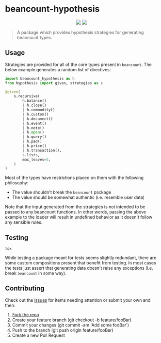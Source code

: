 # beancount-hypothesis

<p align="center">
    <a href="https://github.com/jmgilman/beancount-hypothesis/actions/workflows/ci.yml">
        <img src="https://github.com/jmgilman/beancount-hypothesis/actions/workflows/ci.yml/badge.svg"/>
    </a>
    <a href="https://pypi.org/project/beancount-hypothesis">
        <img src="https://img.shields.io/pypi/v/beancount-hypothesis"/>
    </a>
</p>

> A package which provides hypothesis strategies for generating beancount types.

## Usage

Strategies are provided for all of the core types present in `beancount`. The
below example generates a random list of directives:

```python
import beancount_hypothesis as h
from hypothesis import given, strategies as s

@given(
    s.recursive(
        h.balance()
        | h.close()
        | h.commodity()
        | h.custom()
        | h.document()
        | h.event()
        | h.note()
        | h.open()
        | h.query()
        | h.pad()
        | h.price()
        | h.transaction(),
        s.lists,
        max_leaves=5,
    )
)
```

Most of the types have restrictions placed on them with the following
philosophy:

* The value shouldn't break the `beancount` package
* The value should be somewhat authentic (i.e. resemble user data)

Note that the input generated from the strategies is not intended to be passed
to any beancount functions. In other words, passing the above example to the
loader will result in undefined behavior as it doesn't follow any sensible
rules.

## Testing

```shell
tox
```

While testing a package meant for tests seems slightly redundant, there are
some custom compositions present that benefit from testing. In most cases the
tests just assert that generating data doesn't raise any exceptions (i.e. break
`beancount` in some way).

## Contributing

Check out the [issues][1] for items needing attention or submit your own and
then:

1. [Fork the repo][2]
2. Create your feature branch (git checkout -b feature/fooBar)
3. Commit your changes (git commit -am 'Add some fooBar')
4. Push to the branch (git push origin feature/fooBar)
5. Create a new Pull Request

[1]: https://github.com/jmgilman/beancount-hypothesis/issues
[2]: https://github.com/jmgilman/beancount-hypothesis/fork
